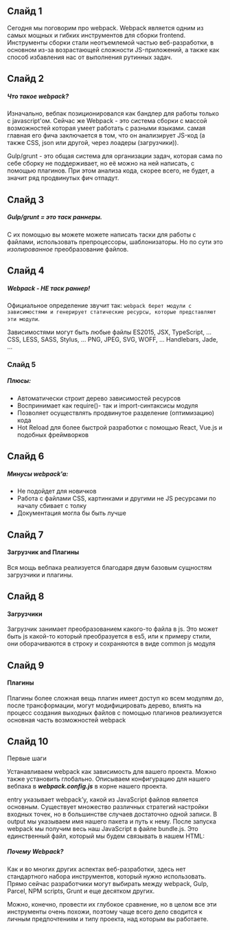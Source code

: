 ## Слайд 1
Сегодня мы поговорим про webpack.
Webpack является одним из самых мощных и гибких инструментов для сборки frontend.
Инструменты сборки стали неотъемлемой частью веб-разработки, в основном из-за возрастающей сложности JS-приложений, а также как способ избавления нас от выполнения рутинных задач.

## Слайд 2
##### Что такое webpack?
Изначально, вебпак позиционировался как бандлер для работы только с javascript'ом. Сейчас же Webpack - это система сборки с массой возможностей которая умеет работать с разными языками. самая главная его фича заключается в том, что он анализирует JS-код (а также CSS, json или другой, через лоадеры (загрузчики)).

Gulp/grunt - это общая система для организации задач, которая сама по себе сборку не поддерживает, но её можно на ней написать, с помощью плагинов. При этом анализа кода, скорее всего, не будет, а значит ряд продвинутых фич отпадут.

## Слайд 3
##### Gulp/grunt = это таск раннеры. 
С их помощью вы можете можете написать таски для работы с файлами, использовать препроцессоры, шаблонизаторы. Но по сути это *изолированное* преобразование файлов.

## Слайд 4
##### Webpack - НЕ таск раннер!
Официальное определение звучит так: ```webpack берет модули с зависимостями и генерирует статические ресурсы, которые представляют эти модули```.

Зависимостями могут быть любые файлы
ES2015, JSX, TypeScript, …
CSS, LESS, SASS, Stylus, …
PNG, JPEG, SVG, WOFF, …
Handlebars, Jade, …

 
### Слайд 5
##### Плюсы:
* Автоматически строит дерево зависимостей ресурсов
* Воспринимает как require()- так и import-синтаксисы модуля
* Позволяет осуществлять продвинутое разделение (оптимизацию) кода
* Hot Reload для более быстрой разработки с помощью React, Vue.js и подобных фреймворков

## Слайд 6
##### Минусы webpack'a:
* Не подойдет для новичков
* Работа с файлами CSS, картинками и другими не JS ресурсами по началу сбивает с толку
* Документация могла бы быть лучше

## Слайд 7
#### Загрузчик and Плагины
Вся мощь вебпака реализуется благодаря двум базовым сущностям загрузчики и плагины.


## Слайд 8
#### Загрузчики 
Загрузчик занимает преобразованием какого-то файла в js. Это может быть js какой-то который преобразуется в es5, или к примеру стили, они оборачиваются в строку и сохраняются в виде common js модуля  

## Слайд 9
#### Плагины
Плагины более сложная вещь плагин имеет доступ ко всем модулям до, после трансформации, могут модифицировать дерево, влиять на процесс создания выходных файлов
с помощью плагинов реалиизуется основная часть возможностей webpack


## Слайд 10
Первые шаги 

Устанавливаем webpack как зависимость для вашего проекта. Можно также установить глобально.
Описываем конфигурацию для нашего вебпака в <b><i>webpack.config.js</i></b> в корне нашего проекта.

entry указывает webpack’y, какой из JavaScript файлов является основным. Существует множество различных стратегий настройки входных точек, но в большинстве случаев достаточно одной записи. В output мы указываем имя нашего пакета и путь к нему. После запуска webpack мы получим весь наш JavaScript в файле bundle.js. Это единственный файл, который мы будем связывать в нашем HTML:


##### Почему Webpack?

Как и во многих других аспектах веб-разработки, здесь нет стандартного набора инструментов, который нужно использовать. Прямо сейчас разработчики могут выбирать между webpack, Gulp, Parcel, NPM scripts, Grunt и еще десятком других.

Можно, конечно, провести их глубокое сравнение, но в целом все эти инструменты очень похожи, поэтому чаще всего дело сводится к личным предпочтениям и типу проекта, над которым вы работаете.
